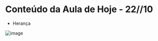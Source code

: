 # Conteúdo da Aula de Hoje - 22//10

- Herança


![image](https://user-images.githubusercontent.com/70485830/138096852-f03a8c71-5504-47cf-8ba2-222d868bc172.png)




